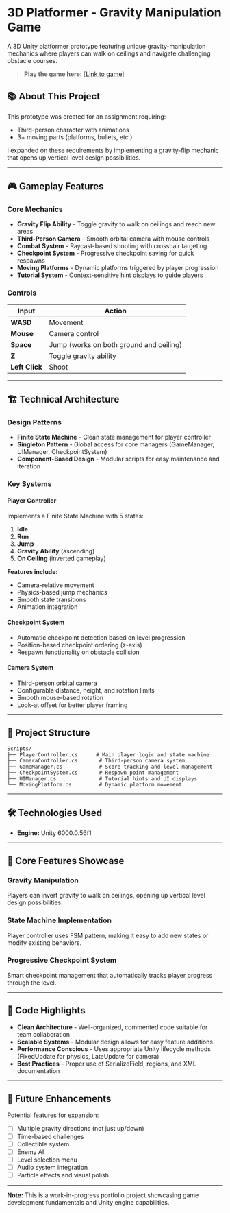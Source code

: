 # 3D Platformer - Gravity Manipulation Game

A 3D Unity platformer prototype featuring unique gravity-manipulation mechanics where players can walk on ceilings and navigate challenging obstacle courses.

> **Play the game here:** [[Link to game](https://adeoja.itch.io/gravity-platformer)]

## 📚 About This Project

This prototype was created for an assignment requiring:
- Third-person character with animations
- 3+ moving parts (platforms, bullets, etc.)

I expanded on these requirements by implementing a gravity-flip mechanic that opens up vertical level design possibilities.

---

## 🎮 Gameplay Features

### Core Mechanics

- **Gravity Flip Ability** - Toggle gravity to walk on ceilings and reach new areas
- **Third-Person Camera** - Smooth orbital camera with mouse controls
- **Combat System** - Raycast-based shooting with crosshair targeting
- **Checkpoint System** - Progressive checkpoint saving for quick respawns
- **Moving Platforms** - Dynamic platforms triggered by player progression
- **Tutorial System** - Context-sensitive hint displays to guide players

### Controls

| Input | Action |
|-------|--------|
| **WASD** | Movement |
| **Mouse** | Camera control |
| **Space** | Jump (works on both ground and ceiling) |
| **Z** | Toggle gravity ability |
| **Left Click** | Shoot |

---

## 🏗️ Technical Architecture

### Design Patterns

- **Finite State Machine** - Clean state management for player controller
- **Singleton Pattern** - Global access for core managers (GameManager, UIManager, CheckpointSystem)
- **Component-Based Design** - Modular scripts for easy maintenance and iteration

### Key Systems

#### Player Controller

Implements a Finite State Machine with 5 states:

1. **Idle**
2. **Run**
3. **Jump**
4. **Gravity Ability** (ascending)
5. **On Ceiling** (inverted gameplay)

**Features include:**
- Camera-relative movement
- Physics-based jump mechanics
- Smooth state transitions
- Animation integration

#### Checkpoint System

- Automatic checkpoint detection based on level progression
- Position-based checkpoint ordering (z-axis)
- Respawn functionality on obstacle collision

#### Camera System

- Third-person orbital camera
- Configurable distance, height, and rotation limits
- Smooth mouse-based rotation
- Look-at offset for better player framing

---

## 📁 Project Structure

```
Scripts/
├── PlayerController.cs      # Main player logic and state machine
├── CameraController.cs       # Third-person camera system
├── GameManager.cs            # Score tracking and level management
├── CheckpointSystem.cs       # Respawn point management
├── UIManager.cs              # Tutorial hints and UI displays
└── MovingPlatform.cs         # Dynamic platform movement
```

---

## 🛠️ Technologies Used

- **Engine:** Unity 6000.0.56f1

---

## 🎯 Core Features Showcase

### Gravity Manipulation
Players can invert gravity to walk on ceilings, opening up vertical level design possibilities.

### State Machine Implementation
Player controller uses FSM pattern, making it easy to add new states or modify existing behaviors.

### Progressive Checkpoint System
Smart checkpoint management that automatically tracks player progress through the level.

---

## 📝 Code Highlights

- **Clean Architecture** - Well-organized, commented code suitable for team collaboration
- **Scalable Systems** - Modular design allows for easy feature additions
- **Performance Conscious** - Uses appropriate Unity lifecycle methods (FixedUpdate for physics, LateUpdate for camera)
- **Best Practices** - Proper use of SerializeField, regions, and XML documentation

---

## 🔮 Future Enhancements

Potential features for expansion:

- [ ] Multiple gravity directions (not just up/down)
- [ ] Time-based challenges
- [ ] Collectible system
- [ ] Enemy AI
- [ ] Level selection menu
- [ ] Audio system integration
- [ ] Particle effects and visual polish

---

**Note:** This is a work-in-progress portfolio project showcasing game development fundamentals and Unity engine capabilities.
